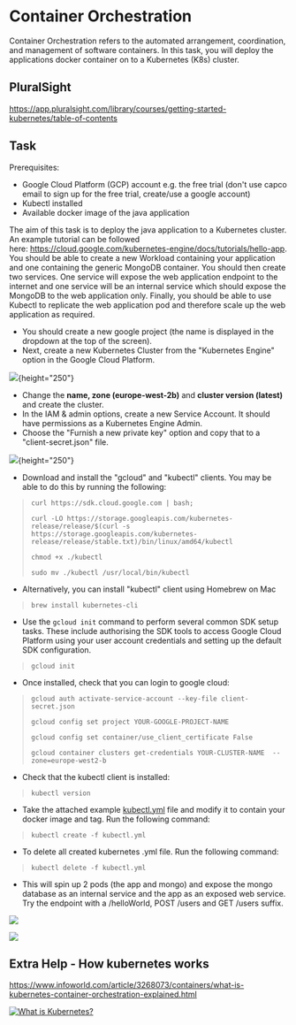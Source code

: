 # Container Orchestration

Container Orchestration refers to the automated arrangement, coordination, and management of software containers. In this task, you will deploy the applications docker container on to a Kubernetes (K8s) cluster. 

## PluralSight

<https://app.pluralsight.com/library/courses/getting-started-kubernetes/table-of-contents>

## Task

Prerequisites:

-   Google Cloud Platform (GCP) account e.g. the free trial (don't use capco email to sign up for the free trial, create/use a google account)
-   Kubectl installed 
-   Available docker image of the java application

The aim of this task is to deploy the java application to a Kubernetes cluster. An example tutorial can be followed here: <https://cloud.google.com/kubernetes-engine/docs/tutorials/hello-app>. You should be able to create a new Workload containing your application and one containing the generic MongoDB container. You should then create two services. One service will expose the web application endpoint to the internet and one service will be an internal service which should expose the MongoDB to the web application only. Finally, you should be able to use Kubectl to replicate the web application pod and therefore scale up the web application as required.

-   You should create a new google project (the name is displayed in the dropdown at the top of the screen).
-   Next, create a new Kubernetes Cluster from the "Kubernetes Engine" option in the Google Cloud Platform.

![](attachments/418644157/428965986.png?height=250){height="250"}

-   Change the **name, zone (europe-west-2b)** and **cluster version (latest)** and create the cluster.
-   In the IAM & admin options, create a new Service Account. It should have permissions as a Kubernetes Engine Admin. 
-   Choose the "Furnish a new private key" option and copy that to a "client-secret.json" file.

![](attachments/418644157/428834941.png?height=250){height="250"}

-   Download and install the "gcloud" and "kubectl" clients. You may be able to do this by running the following:

>     curl https://sdk.cloud.google.com | bash;
>
>     curl -LO https://storage.googleapis.com/kubernetes-release/release/$(curl -s https://storage.googleapis.com/kubernetes-release/release/stable.txt)/bin/linux/amd64/kubectl
>
>     chmod +x ./kubectl
>
>     sudo mv ./kubectl /usr/local/bin/kubectl

-   Alternatively, you can install "kubectl" client using Homebrew on Mac

>     brew install kubernetes-cli

-   Use the `gcloud init` command to perform several common SDK setup tasks. These include authorising the SDK tools to access Google Cloud Platform using your user account credentials and setting up the default SDK configuration.

>     gcloud init

-   Once installed, check that you can login to google cloud:

>     gcloud auth activate-service-account --key-file client-secret.json
>
>     gcloud config set project YOUR-GOOGLE-PROJECT-NAME
>
>     gcloud config set container/use_client_certificate False
>
>     gcloud container clusters get-credentials YOUR-CLUSTER-NAME  --zone=europe-west2-b

-   Check that the kubectl client is installed:

>     kubectl version

-   Take the attached example [kubectl.yml](attachments/418644157/437846035.xml) file and modify it to contain your docker image and tag. Run the following command:

>     kubectl create -f kubectl.yml

-   To delete all created kubernetes .yml file. Run the following command:

>     kubectl delete -f kubectl.yml

-   This will spin up 2 pods (the app and mongo) and expose the mongo database as an internal service and the app as an exposed web service. Try the endpoint with a /helloWorld, POST /users and GET /users suffix.

![](attachments/418644157/429064281.png?height=250)

![](attachments/418644157/428965994.png?height=250)

## Extra Help - How kubernetes works

<https://www.infoworld.com/article/3268073/containers/what-is-kubernetes-container-orchestration-explained.html>

[![What is Kubernetes?](https://img.youtube.com/vi/R-3dfURb2hA/0.jpg)](https://www.youtube.com/watch?v=R-3dfURb2hA)



